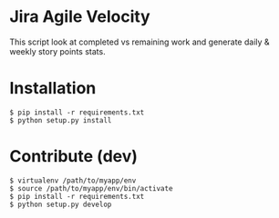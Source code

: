 Jira Agile Velocity
==============================================================================

This script look at completed vs remaining work and generate daily & weekly story points stats.

# Installation

```
$ pip install -r requirements.txt
$ python setup.py install
```

# Contribute (dev)
```
$ virtualenv /path/to/myapp/env
$ source /path/to/myapp/env/bin/activate
$ pip install -r requirements.txt
$ python setup.py develop
```